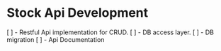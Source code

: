 # Stock Api Development 

[ ] - Restful Api implementation for CRUD.
[ ] - DB access layer.
[ ] - DB migration
[ ] - Api Documentation 